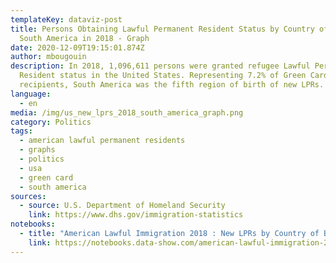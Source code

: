 ```yaml
---
templateKey: dataviz-post
title: Persons Obtaining Lawful Permanent Resident Status by Country of Birth in
  South America in 2018 - Graph
date: 2020-12-09T19:15:01.874Z
author: mbougouin
description: In 2018, 1,096,611 persons were granted refugee Lawful Permanent
  Resident status in the United States. Representing 7.2% of Green Card
  recipients, South America was the fifth region of birth of new LPRs.
language:
  - en
media: /img/us_new_lprs_2018_south_america_graph.png
category: Politics
tags:
  - american lawful permanent residents
  - graphs
  - politics
  - usa
  - green card
  - south america
sources:
  - source: U.S. Department of Homeland Security
    link: https://www.dhs.gov/immigration-statistics
notebooks:
  - title: "American Lawful Immigration 2018 : New LPRs by Country of Birth"
    link: https://notebooks.data-show.com/american-lawful-immigration-2018-new-lprs-by-country-of-birth/#american-lawful-immigration-2018-new-lprs-by-country-of-birth
---
```

